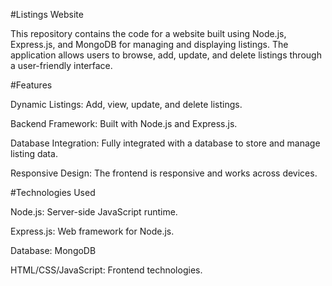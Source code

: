 #Listings Website

This repository contains the code for a website built using Node.js, Express.js, and MongoDB for managing and displaying listings. The application allows users to browse, add, update, and delete listings through a user-friendly interface.

#Features

Dynamic Listings: Add, view, update, and delete listings.

Backend Framework: Built with Node.js and Express.js.

Database Integration: Fully integrated with a database to store and manage listing data.

Responsive Design: The frontend is responsive and works across devices.

#Technologies Used

Node.js: Server-side JavaScript runtime.

Express.js: Web framework for Node.js.

Database: MongoDB

HTML/CSS/JavaScript: Frontend technologies.
